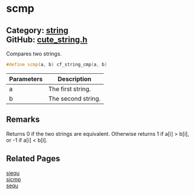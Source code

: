 [//]: # (This file is automatically generated by Cute Framework's docs parser.)
[//]: # (Do not edit this file by hand!)
[//]: # (See: https://github.com/RandyGaul/cute_framework/blob/master/samples/docs_parser.cpp)
[](../header.md ':include')

# scmp

Category: [string](/api_reference?id=string)  
GitHub: [cute_string.h](https://github.com/RandyGaul/cute_framework/blob/master/include/cute_string.h)  
---

Compares two strings.

```cpp
#define scmp(a, b) cf_string_cmp(a, b)
```

Parameters | Description
--- | ---
a | The first string.
b | The second string.

## Remarks

Returns 0 if the two strings are equivalent. Otherwise returns 1 if a[i] > b[i], or -1 if a[i] < b[i].

## Related Pages

[siequ](/string/siequ.md)  
[sicmp](/string/sicmp.md)  
[sequ](/string/sequ.md)  
